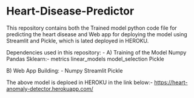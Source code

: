 # Heart-Disease-Predictor

This repository contains both the Trained model python code file for predicting the heart disease and Web app for deploying the model using Streamlit and Pickle, which is lated deployed in HEROKU.

Dependencies used in this repository: -
A) Training of the Model
  Numpy
  Pandas
  Sklearn:-
      metrics
      linear_models
      model_selection
  Pickle
      
B) Web App Building: -
  Numpy
  Streamlit
  Pickle

The above model is deploed in HEROKU in the link below:-
https://heart-anomaly-detector.herokuapp.com/
